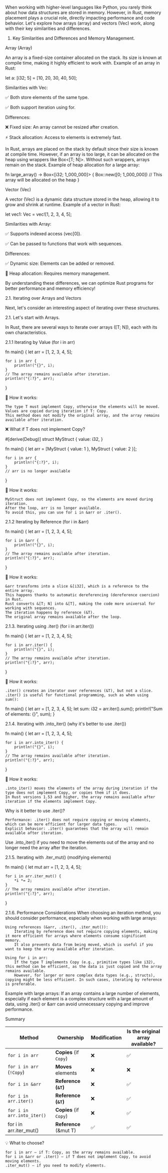 When working with higher-level languages like Python, you rarely think about how data structures are stored in memory. However, in Rust, memory placement plays a crucial role, directly impacting performance and code behavior. Let's explore how arrays (array) and vectors (Vec) work, along with their key similarities and differences.

1. Key Similarities and Differences and Memory Management.

Array (Array)

An array is a fixed-size container allocated on the stack. Its size is known at compile time, making it highly efficient to work with.
Example of an array in Rust:

let a: [i32; 5] = [10, 20, 30, 40, 50];

Similarities with Vec:

✅ Both store elements of the same type.

✅ Both support iteration using for.

Differences:

❌ Fixed size: An array cannot be resized after creation.

⚡ Stack allocation: Access to elements is extremely fast.

In Rust, arrays are placed on the stack by default since their size is known at compile time. However, if an array is too large, it can be allocated on the heap using wrappers like Box<[T; N]>. Without such wrappers, arrays remain on the stack.
Example of heap allocation for a large array:

fn large_array() -> Box<[i32; 1_000_000]>
{
    Box::new([0; 1_000_000]) 
    // This array will be allocated on the heap
}


Vector (Vec)

A vector (Vec) is a dynamic data structure stored in the heap, allowing it to grow and shrink at runtime.
Example of a vector in Rust:

let vec1: Vec<i32> = vec![1, 2, 3, 4, 5];

Similarities with Array:

✅ Supports indexed access (vec[0]).

✅ Can be passed to functions that work with sequences.

Differences:

✅ Dynamic size: Elements can be added or removed.

🔄 Heap allocation: Requires memory management.


By understanding these differences, we can optimize Rust programs for better performance and memory efficiency!

2.1. Iterating over Arrays and Vectors

Next, let's consider an interesting aspect of iterating over these structures.

2.1. Let's start with Arrays.

In Rust, there are several ways to iterate over arrays ([T; N]), each with its own characteristics.

2.1.1 Iterating by Value (for i in arr)

fn main() {
    let arr = [1, 2, 3, 4, 5];
    
    for i in arr {
        println!("{}", i);
    }
    // The array remains available after iteration.
    println!("{:?}", arr);
}

🔹 How it works:

    The type T must implement Copy, otherwise the elements will be moved.
    Values are copied during iteration if T: Copy.
    This method does not modify the original array, and the array remains available after iteration.

❌ What if T does not implement Copy?

#[derive(Debug)]
struct MyStruct {
    value: i32,
}

fn main() {
    let arr = [MyStruct { value: 1 }, MyStruct { value: 2 }];
    
    for i in arr {
        println!("{:?}", i);
    }
    // arr is no longer available
}

🔹 How it works:

    MyStruct does not implement Copy, so the elements are moved during iteration.
    After the loop, arr is no longer available.
    To avoid this, you can use for i in &arr or .iter().

2.1.2 Iterating by Reference (for i in &arr)

fn main() {
    let arr = [1, 2, 3, 4, 5];
    
    for i in &arr {
        println!("{}", i);
    }
    // The array remains available after iteration.
    println!("{:?}", arr);
}

🔹 How it works:

    &arr transforms into a slice &[i32], which is a reference to the entire array.
    This happens thanks to automatic dereferencing (dereference coercion) in Rust.
    Rust converts &[T; N] into &[T], making the code more universal for working with sequences.
    The iteration happens by reference (&T).
    The original array remains available after the loop.

2.1.3. Iterating using .iter() (for i in arr.iter())

fn main() {
    let arr = [1, 2, 3, 4, 5];
    
    for i in arr.iter() {
        println!("{}", i);
    }
    // The array remains available after iteration.
    println!("{:?}", arr);
}

🔹 How it works:

    .iter() creates an iterator over references (&T), but not a slice.
    .iter() is useful for functional programming, such as when using sum():

fn main() {
    let arr = [1, 2, 3, 4, 5];
    let sum: i32 = arr.iter().sum();
    println!("Sum of elements: {}", sum);
}

2.1.4. Iterating with .into_iter() (why it's better to use .iter())

fn main() {
    let arr = [1, 2, 3, 4, 5];
    
    for i in arr.into_iter() {
        println!("{}", i);
    }
    // The array remains available after iteration.
    println!("{:?}", arr);
}

🔹 How it works:

    .into_iter() moves the elements of the array during iteration if the type does not implement Copy, or copies them if it does.
    In Rust versions 1.53 and higher, the array remains available after iteration if the elements implement Copy.

Why is it better to use .iter()?

    Performance: .iter() does not require copying or moving elements, which can be more efficient for larger data types.
    Explicit behavior: .iter() guarantees that the array will remain available after iteration.

Use .into_iter() if you need to move the elements out of the array and no longer need the array after the iteration.

2.1.5. Iterating with .iter_mut() (modifying elements)

fn main() {
    let mut arr = [1, 2, 3, 4, 5];
    
    for i in arr.iter_mut() {
        *i *= 2;
    }
    // The array remains available after iteration.
    println!("{:?}", arr);
}

2.1.6. Performance Considerations
When choosing an iteration method, you should consider performance, especially when working with large arrays:

    Using references (&arr, .iter(), .iter_mut()):
        Iterating by reference does not require copying elements, making it more efficient for arrays where elements consume significant memory.
        It also prevents data from being moved, which is useful if you want to keep the array available after iteration.

    Using for i in arr:
        If the type T implements Copy (e.g., primitive types like i32), this method can be efficient, as the data is just copied and the array remains available.
        However, for larger or more complex data types (e.g., structs), copying might be less efficient. In such cases, iterating by reference is preferable.

Example with large arrays: If an array contains a large number of elements, especially if each element is a complex structure with a large amount of data, using .iter() or &arr can avoid unnecessary copying and improve performance.

Summary


| Method                    | Ownership                     | Modification | Is the original array available? |
| ------------------------- | ----------------------------- | ----------- | ------------------------------- |
| `for i in arr`            | **Copies** (if `Copy`)        | ❌          | ✅                               |
| `for i in arr` (`!Copy`)  | **Moves** elements            | ❌          | ❌                               |
| `for i in &arr`           | **Reference (`&T`)**          | ❌          | ✅                               |
| `for i in arr.iter()`     | **Reference (`&T`)**          | ❌          | ✅                               |
| `for i in arr.into_iter()`| **Copies** (if `Copy`)        | ❌          | ✅                               |
| for i in arr.iter_mut()	| **Reference** (&mut T)        | ✅	      | ✅                                |

💡 What to choose?

    for i in arr — if T: Copy, as the array remains available.
    for i in &arr or .iter() — if T does not implement Copy, to avoid moving elements.
    .iter_mut() — if you need to modify elements.
    
